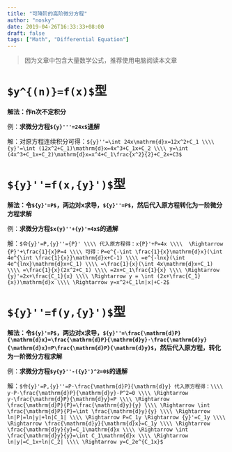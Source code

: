 ```yaml
---
title: "可降阶的高阶微分方程"
author: "nosky"
date: 2019-04-26T16:33:33+08:00
draft: false
tags: ["Math", "Differential Equation"]
---
```

> 因为文章中包含大量数学公式，推荐使用电脑阅读本文章

# `$y^{(n)}=f(x)$`型

**解法：作n次不定积分**

例：**求微分方程`${y}'''=24x$`通解**

解：对原方程连续积分可得：`${y}''=\int 24x\mathrm{d}x=12x^2+C_1 \\\\
{y}'=\int (12x^2+C_1)\mathrm{d}x=4x^3+C_1x+C_2 \\\\
y=\int (4x^3+C_1x+C_2)\mathrm{d}x=x^4+C_1\frac{x^2}{2}+C_2x+C3$`

# `${y}''=f(x,{y}')$`型

**解法：令`${y}'=P$`，两边对x求导，`${y}''=P$`，然后代入原方程转化为一阶微分方程求解**

例：**求微分方程`$x{y}''+{y}'=4x$`的通解**

解：`$令{y}'=P,{y}''={P}' \\\\
     代入原方程得：x{P}'+P=4x \\\\ 
     \Rightarrow {P}'+\frac{1}{x}P=4 \\\\
     可得：P=e^{-\int \frac{1}{x}\mathrm{d}x}(\int 4e^{\int \frac{1}{x}}\mathrm{d}x+C-1) \\\\
     =e^{-lnx}(\int 4e^{lnx}\mathrm{d}x+C_1) \\\\
     =\frac{1}{x}(\int 4x\mathrm{d}x+C_1) \\\\
     =\frac{1}{x}(2x^2+C_1) \\\\
     =2x+C_1\frac{1}{x} \\\\
     \Rightarrow {y}'=2x+\frac{C_1}{x} \\\\
     \Rightarrow y = \int (2x+\frac{C_1}{x})\mathrm{d}x \\\\
     \Rightarrow y=x^2+C_1ln|x|+C-2$`
     
# `${y}''=f(y,{y}')$`型

**解法：令`${y}'=P$`，两边对x求导，`${y}''=\frac{\mathrm{d}P}{\mathrm{d}x}=\frac{\mathrm{d}P}{\mathrm{d}y}·\frac{\mathrm{d}y}{\mathrm{d}x}=P\frac{\mathrm{d}P}{\mathrm{d}y}$`，然后代入原方程，转化为一阶微分方程求解**

例：**求微分方程`$y{y}''-({y}')^2=0$`的通解**

解：`$令{y}'=P,{y}''=P·\frac{\mathrm{d}P}{\mathrm{d}y} 代入原方程得：\\\\
     y·P·\frac{\mathrm{d}P}{\mathrm{d}y}-P^2=0 \\\\
     \Rightarrow y·\frac{\mathrm{d}P}{\mathrm{d}y}=P \\\\
     \Rightarrow \frac{\mathrm{d}P}{P}=\frac{\mathrm{d}y}{y} \\\\
     \Rightarrow \int \frac{\mathrm{d}P}{P}=\int \frac{\mathrm{d}y}{y} \\\\
     \Rightarrow ln|P|=ln|y|+ln|C_1| \\\\
     \Rightarrow P=C_1y \Rightarrow {y}'=C_1y \\\\
     \Rightarrow \frac{\mathrm{d}y}{\mathrm{d}x}=C_1y \\\\
     \Rightarrow \frac{\mathrm{d}y}{y}=C_1\mathrm{d}x \\\\
     \Rightarrow \int \frac{\mathrm{d}y}{y}=\int C_1\mathrm{d}x \\\\
     \Rightarrow ln|y|=C_1x+ln|C_2| \\\\
     \Rightarrow y=C_2e^{C_1x}$`